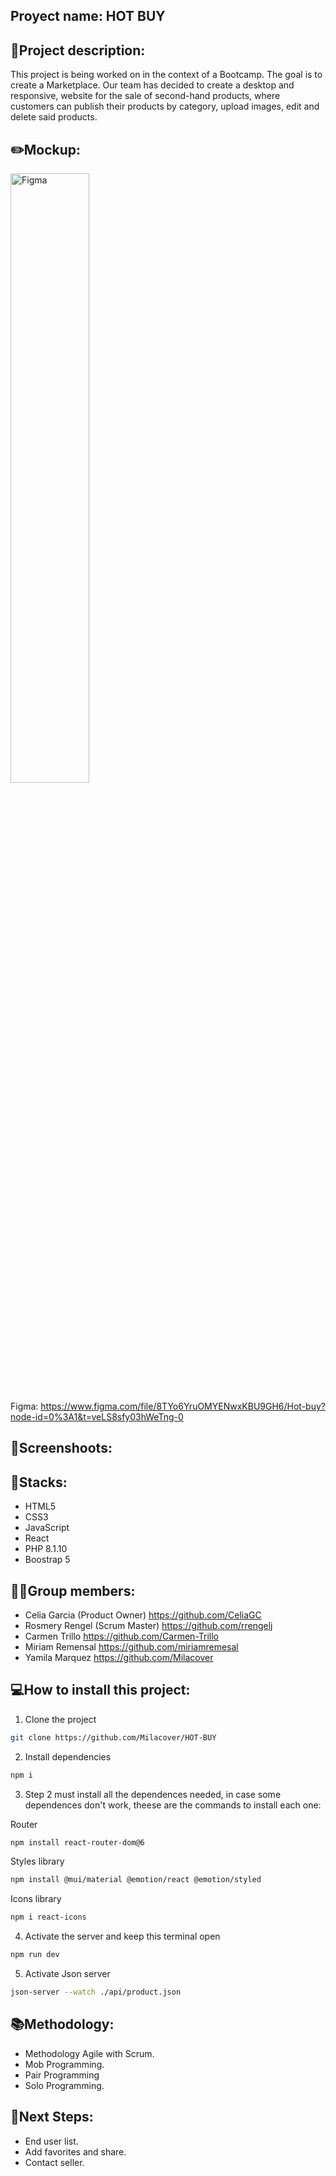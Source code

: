 ## Proyect name: HOT BUY

## 📝Project description:

This project is being worked on in the context of a Bootcamp. The goal is to create a Marketplace. Our team has decided to create a desktop and responsive, website for the sale of second-hand products, where customers can publish their products by category, upload images, edit and delete said products.

## ✏️Mockup:
<img src="./src/assets/FigmaF.png" alt="Figma" width="50%"> 

Figma: https://www.figma.com/file/8TYo6YruOMYENwxKBU9GH6/Hot-buy?node-id=0%3A1&t=veLS8sfy03hWeTng-0
## 📸Screenshoots:


## 🔧Stacks:
<ul>
<li>HTML5</li>
<li>CSS3</li>
<li>JavaScript</li>
<li>React</li>
<li>PHP 8.1.10</li>
<li>Boostrap 5</li>
</ul>


## 👩‍💻Group members:
+ Celia Garcia  (Product Owner) https://github.com/CeliaGC
+ Rosmery Rengel (Scrum Master) https://github.com/rrengelj
+ Carmen Trillo https://github.com/Carmen-Trillo
+ Miriam Remensal https://github.com/miriamremesal
+ Yamila Marquez https://github.com/Milacover


## 💻How to install this project:

1. Clone the project
```bash
git clone https://github.com/Milacover/HOT-BUY
```

2. Install dependencies
```bash
npm i
```

3. Step 2 must install all the dependences needed, in case some dependences don't work, theese are the commands to install
   each one:

Router
```bash
npm install react-router-dom@6
```   

Styles library
```bash
npm install @mui/material @emotion/react @emotion/styled
```

Icons library
```bash
npm i react-icons
```

4. Activate the server and keep this terminal open
```bash
npm run dev
```   
5. Activate Json server
```bash
json-server --watch ./api/product.json
``` 


## 📚Methodology:

- Methodology Agile with Scrum.
- Mob Programming.
- Pair Programming
- Solo Programming.

## 🧪Next Steps:
- End user list.
- Add favorites and share.
- Contact seller.